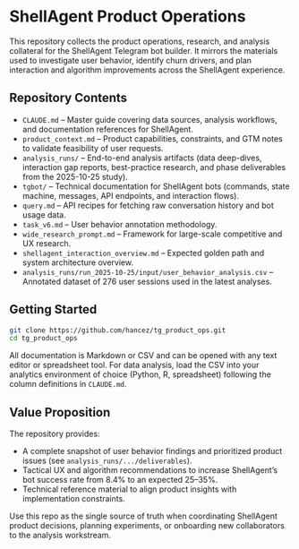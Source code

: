 # ShellAgent Product Operations

This repository collects the product operations, research, and analysis collateral for the ShellAgent Telegram bot builder. It mirrors the materials used to investigate user behavior, identify churn drivers, and plan interaction and algorithm improvements across the ShellAgent experience.

## Repository Contents

- `CLAUDE.md` – Master guide covering data sources, analysis workflows, and documentation references for ShellAgent.
- `product_context.md` – Product capabilities, constraints, and GTM notes to validate feasibility of user requests.
- `analysis_runs/` – End-to-end analysis artifacts (data deep-dives, interaction gap reports, best-practice research, and phase deliverables from the 2025-10-25 study).
- `tgbot/` – Technical documentation for ShellAgent bots (commands, state machine, messages, API endpoints, and interaction flows).
- `query.md` – API recipes for fetching raw conversation history and bot usage data.
- `task_v6.md` – User behavior annotation methodology.
- `wide_research_prompt.md` – Framework for large-scale competitive and UX research.
- `shellagent_interaction_overview.md` – Expected golden path and system architecture overview.
- `analysis_runs/run_2025-10-25/input/user_behavior_analysis.csv` – Annotated dataset of 276 user sessions used in the latest analyses.

## Getting Started

```bash
git clone https://github.com/hancez/tg_product_ops.git
cd tg_product_ops
```

All documentation is Markdown or CSV and can be opened with any text editor or spreadsheet tool. For data analysis, load the CSV into your analytics environment of choice (Python, R, spreadsheet) following the column definitions in `CLAUDE.md`.

## Value Proposition

The repository provides:

- A complete snapshot of user behavior findings and prioritized product issues (see `analysis_runs/.../deliverables`).
- Tactical UX and algorithm recommendations to increase ShellAgent’s bot success rate from 8.4% to an expected 25–35%.
- Technical reference material to align product insights with implementation constraints.

Use this repo as the single source of truth when coordinating ShellAgent product decisions, planning experiments, or onboarding new collaborators to the analysis workstream.


